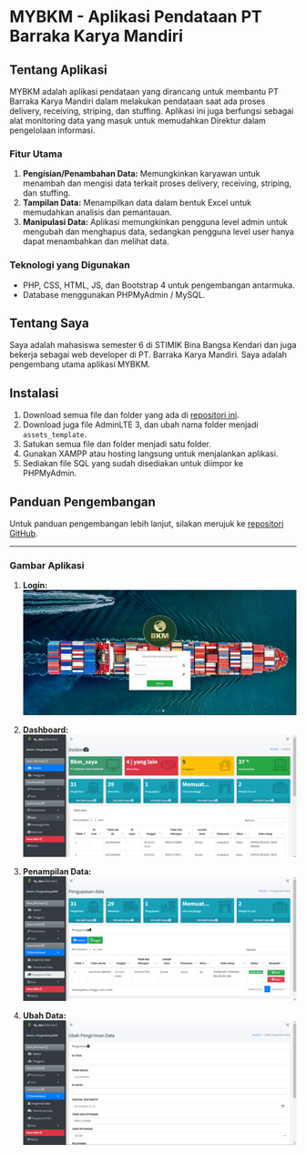 # MYBKM - Aplikasi Pendataan PT Barraka Karya Mandiri

## Tentang Aplikasi

MYBKM adalah aplikasi pendataan yang dirancang untuk membantu PT Barraka Karya Mandiri dalam melakukan pendataan saat ada proses delivery, receiving, striping, dan stuffing. Aplikasi ini juga berfungsi sebagai alat monitoring data yang masuk untuk memudahkan Direktur dalam pengelolaan informasi.

### Fitur Utama

1. **Pengisian/Penambahan Data:** Memungkinkan karyawan untuk menambah dan mengisi data terkait proses delivery, receiving, striping, dan stuffing.
2. **Tampilan Data:** Menampilkan data dalam bentuk Excel untuk memudahkan analisis dan pemantauan.
3. **Manipulasi Data:** Aplikasi memungkinkan pengguna level admin untuk mengubah dan menghapus data, sedangkan pengguna level user hanya dapat menambahkan dan melihat data.

### Teknologi yang Digunakan

- PHP, CSS, HTML, JS, dan Bootstrap 4 untuk pengembangan antarmuka.
- Database menggunakan PHPMyAdmin / MySQL.

## Tentang Saya

Saya adalah mahasiswa semester 6 di STIMIK Bina Bangsa Kendari dan juga bekerja sebagai web developer di PT. Barraka Karya Mandiri. Saya adalah pengembang utama aplikasi MYBKM.

## Instalasi

1. Download semua file dan folder yang ada di [repositori ini](https://github.com/denis156/MYBKM.git).
2. Download juga file AdminLTE 3, dan ubah nama folder menjadi `assets_template`.
3. Satukan semua file dan folder menjadi satu folder.
4. Gunakan XAMPP atau hosting langsung untuk menjalankan aplikasi.
5. Sediakan file SQL yang sudah disediakan untuk diimpor ke PHPMyAdmin.

## Panduan Pengembangan

Untuk panduan pengembangan lebih lanjut, silakan merujuk ke [repositori GitHub](https://github.com/denis156/MYBKM.git).

---

### Gambar Aplikasi

1. **Login:**
   ![Login](https://github.com/denis156/MYBKM/blob/main/assets/img/login.png)

2. **Dashboard:**
   ![Dashboard](https://github.com/denis156/MYBKM/blob/main/assets/img/dashboard.png)

3. **Penampilan Data:**
   ![Penampilan Data](https://github.com/denis156/MYBKM/blob/main/assets/img/data.png)

4. **Ubah Data:**
   ![Ubah Data](https://github.com/denis156/MYBKM/blob/main/assets/img/ubah.png)
